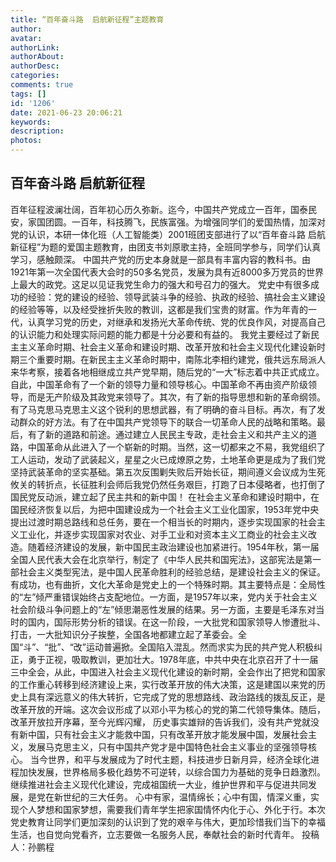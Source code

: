 ```yaml
---
title: “百年奋斗路  启航新征程”主题教育
author: 
avatar: 
authorLink: 
authorAbout: 
authorDesc: 
categories: 
comments: true
tags: []
id: '1206'
date: 2021-06-23 20:06:21
keywords:
description:
photos:
---
```


## 百年奋斗路 启航新征程

百年征程波澜壮阔，百年初心历久弥新。迄今，中国共产党成立一百年，国泰民安，家国团圆。一百年，科技腾飞，民族富强。为增强同学们的爱国热情，加深对党的认识，本研一体化班（人工智能类）2001班团支部进行了以“百年奋斗路 启航新征程”为题的爱国主题教育，由团支书刘原歌主持，全班同学参与，同学们认真学习，感触颇深。 中国共产党的历史本身就是一部具有丰富内容的教科书。由1921年第一次全国代表大会时的50多名党员，发展为具有近8000多万党员的世界上最大的政党。这足以见证我党生命力的强大和号召力的强大。 党史中有很多成功的经验：党的建设的经验、领导武装斗争的经验、执政的经验、搞社会主义建设的经验等等，以及经受挫折失败的教训，这都是我们宝贵的财富。作为年青的一代，认真学习党的历史，对继承和发扬光大革命传统、党的优良作风，对提高自己的认识能力和处理实际问题的能力都是十分必要和有益的。 我党主要经过了新民主主义革命时期、社会主义革命和建设时期、改革开放和社会主义现代化建设新时期三个重要时期。在新民主主义革命时期中，南陈北李相约建党，俄共远东局派人来华考察，接着各地相继成立共产党早期，随后党的“一大”标志着中共正式成立。自此，中国革命有了一个新的领导力量和领导核心。中国革命不再由资产阶级领导，而是无产阶级及其政党来领导了。其次，有了新的指导思想和新的革命纲领。有了马克思马克思主义这个锐利的思想武器，有了明确的奋斗目标。再次，有了发动群众的好方法。有了在中国共产党领导下的联合一切革命人民的战略和策略。最后，有了新的道路和前途。通过建立人民民主专政，走社会主义和共产主义的道路，中国革命从此进入了一个崭新的时期。当然，这一切都来之不易，我党组织了工人运动，发动了武装起义，星星之火已成燎原之势，土地革命更是成为了我们党坚持武装革命的坚实基础。第五次反围剿失败后开始长征，期间遵义会议成为生死攸关的转折点，长征胜利会师后我党仍然任务艰巨，打跑了日本侵略者，也打倒了国民党反动派，建立起了民主共和的新中国！ 在社会主义革命和建设时期中，在国民经济恢复以后，为把中国建设成为一个社会主义工业化国家，1953年党中央提出过渡时期总路线和总任务，要在一个相当长的时期内，逐步实现国家的社会主义工业化，并逐步实现国家对农业、对手工业和对资本主义工商业的社会主义改造。随着经济建设的发展，新中国民主政治建设也加紧进行。1954年秋，第一届全国人民代表大会在北京举行，制定了《中华人民共和国宪法》，这部宪法是第一部社会主义类型宪法，是中国人民革命胜利的经验总结，是建设社会主义的保证。有成功，也有曲折，文化大革命是党史上的一个特殊时期。其主要特点是：全局性的“左”倾严重错误始终占支配地位。一方面，是1957年以来，党内关于社会主义社会阶级斗争问题上的“左”倾思潮恶性发展的结果。另一方面，主要是毛泽东对当时的国内，国际形势分析的错误。在这一阶段，一大批党和国家领导人惨遭批斗、打击，一大批知识分子挨整，全国各地都建立起了革委会。全国“斗”、“批”、“改”运动普遍掀。全国陷入混乱。然而求实为民的共产党人积极纠正，勇于正视，吸取教训，更加壮大。1978年底，中共中央在北京召开了十一届三中全会，从此，中国进入社会主义现代化建设的新时期，全会作出了把党和国家的工作重心转移到经济建设上来，实行改革开放的伟大决策，这是建国以来党的历史上具有深远意义的伟大转折，它完成了党的思想路线、政治路线的拨乱反正，是改革开放的开端。这次会议形成了以邓小平为核心的党的第二代领导集体。随后，改革开放拉开序幕，至今光辉闪耀， 历史事实雄辩的告诉我们，没有共产党就没有新中国，只有社会主义才能救中国，只有改革开放才能发展中国，发展社会主义，发展马克思主义，只有中国共产党才是中国特色社会主义事业的坚强领导核心。 当今世界，和平与发展成为了时代主题，科技进步日新月异，经济全球化进程加快发展，世界格局多极化趋势不可逆转，以综合国力为基础的竞争日趋激烈。继续推进社会主义现代化建设，完成祖国统一大业，维护世界和平与促进共同发展，是党在新世纪的三大任务。 心中有家，温情绵长；心中有国，情深义重，实现个人梦想和国家梦想，需要我们青年学生把家国情怀内化于心、外化于行。本次党史教育让同学们更加深刻的认识到了党的艰辛与伟大，更加珍惜我们当下的幸福生活，也自觉向党看齐，立志要做一名服务人民，奉献社会的新时代青年。 投稿人：孙鹏程